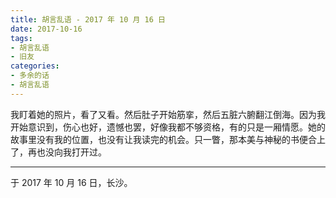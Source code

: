 ```yaml
---
title: 胡言乱语 - 2017 年 10 月 16 日
date: 2017-10-16
tags:
- 胡言乱语
- 旧友
categories:
- 多余的话
- 胡言乱语
---
```


我盯着她的照片，看了又看。然后肚子开始筋挛，然后五脏六腑翻江倒海。因为我开始意识到，伤心也好，遗憾也罢，好像我都不够资格，有的只是一厢情愿。她的故事里没有我的位置，也没有让我读完的机会。只一瞥，那本美与神秘的书便合上了，再也没向我打开过。

------

于 2017 年 10 月 16 日，长沙。
